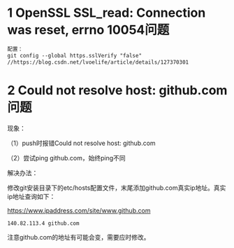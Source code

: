 # 1 OpenSSL SSL_read: Connection was reset, errno 10054问题

```markdown
配置：
git config --global https.sslVerify "false"
//https://blog.csdn.net/lvoelife/article/details/127370301
```



# 2 Could not resolve host: github.com问题

现象：

（1）push时报错Could not resolve host: github.com

（2）尝试ping github.com，始终ping不同

解决办法：

修改git安装目录下的etc/hosts配置文件，末尾添加github.com真实ip地址。真实ip地址查询如下：

https://www.ipaddress.com/site/www.github.com

```markdown
140.82.113.4 github.com
```

注意github.com的地址有可能会变，需要应时修改。